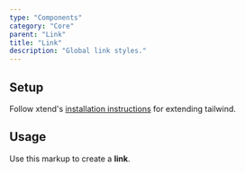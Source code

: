 ```yaml
---
type: "Components"
category: "Core"
parent: "Link"
title: "Link"
description: "Global link styles."
---
```


## Setup

Follow xtend's [installation instructions](/introduction/getting-started/setup) for extending tailwind.

## Usage

Use this markup to create a **link**.

<script type="text/plain" class="language-markup">
  <a href="#">
    <!-- content -->
  </a>

  <button type="button" class="btn btn-link">
    <!-- content -->
  </button>
  
  <div class="a-link>
    <!-- content -->
  </div>
</script>
